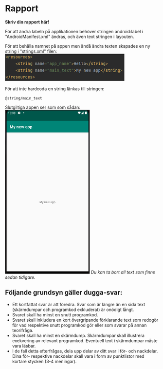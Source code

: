 
# Rapport

**Skriv din rapport här!**

För att ändra labeln på applikationen behöver stringen android:label i "AndroidManifest.xml" ändras, och
även text stringen i layouten.

För att behålla namnet på appen men ändå ändra texten skapades en ny string i "strings.xml" filen:
![](main_string.png)

För att inte hardcoda en string länkas till stringen:
```
@string/main_text
```

Slutgiltiga appen ser som som sådan:
![](updated_app.png)
_Du kan ta bort all text som finns sedan tidigare_.

## Följande grundsyn gäller dugga-svar:

- Ett kortfattat svar är att föredra. Svar som är längre än en sida text (skärmdumpar och programkod exkluderat) är onödigt långt.
- Svaret skall ha minst en snutt programkod.
- Svaret skall inkludera en kort övergripande förklarande text som redogör för vad respektive snutt programkod gör eller som svarar på annan teorifråga.
- Svaret skall ha minst en skärmdump. Skärmdumpar skall illustrera exekvering av relevant programkod. Eventuell text i skärmdumpar måste vara läsbar.
- I de fall detta efterfrågas, dela upp delar av ditt svar i för- och nackdelar. Dina för- respektive nackdelar skall vara i form av punktlistor med kortare stycken (3-4 meningar).